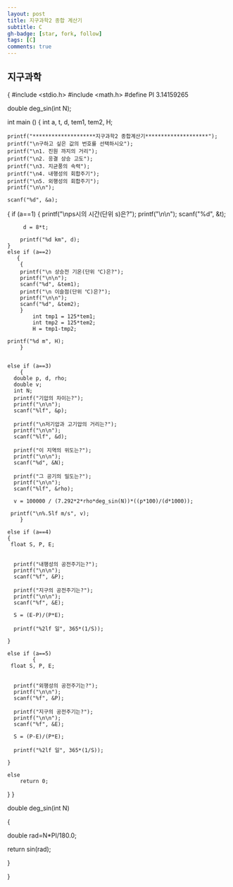```yaml
---
layout: post
title: 지구과학2 종합 계산기
subtitle: C
gh-badge: [star, fork, follow]
tags: [C]
comments: true
---
```



## 지구과학

{
#include <stdio.h>
#include <math.h>
#define PI 3.14159265

double deg_sin(int N);


int main ()
{
    int a, t, d, tem1, tem2, H;

    printf("********************지구과학2 종합계산기********************");
    printf("\n구하고 싶은 값의 번호를 선택하시오");
    printf("\n1. 진원 까지의 거리");
    printf("\n2. 응결 상승 고도");
    printf("\n3. 지균풍의 속력");
    printf("\n4. 내행성의 회합주기");
    printf("\n5. 외행성의 회합주기");
    printf("\n\n");

    scanf("%d", &a);


{
    if (a==1)
    {
        printf("\nps시의 시간(단위 s)은?");
        printf("\n\n");
        scanf("%d", &t);

         d = 8*t;

        printf("%d km", d);
    }
    else if (a==2)
       {
        {
        printf("\n 상승전 기온(단위 ℃)은?");
        printf("\n\n");
        scanf("%d", &tem1);
        printf("\n 이슬점(단위 ℃)은?");
        printf("\n\n");
        scanf("%d", &tem2);
        }
            int tmp1 = 125*tem1;
            int tmp2 = 125*tem2;
            H = tmp1-tmp2;

    printf("%d m", H);
        }


    else if (a==3)
        {
      double p, d, rho;
      double v;
      int N;
      printf("기압의 차이는?");
      printf("\n\n");
      scanf("%lf", &p);

      printf("\n저기압과 고기압의 거리는?");
      printf("\n\n");
      scanf("%lf", &d);

      printf("이 지역의 위도는?");
      printf("\n\n");
      scanf("%d", &N);

      printf("그 공기의 밀도는?");
      printf("\n\n");
      scanf("%lf", &rho);

      v = 100000 / (7.292*2*rho*deg_sin(N))*((p*100)/(d*1000));

     printf("\n%.5lf m/s", v);
        }

    else if (a==4)
    {
     float S, P, E;


      printf("내행성의 공전주기는?");
      printf("\n\n");
      scanf("%f", &P);

      printf("지구의 공전주기는?");
      printf("\n\n");
      scanf("%f", &E);

      S = (E-P)/(P*E);

      printf("%2lf 일", 365*(1/S));

    }

    else if (a==5)
            {
     float S, P, E;


      printf("외행성의 공전주기는?");
      printf("\n\n");
      scanf("%f", &P);

      printf("지구의 공전주기는?");
      printf("\n\n");
      scanf("%f", &E);

      S = (P-E)/(P*E);

      printf("%2lf 일", 365*(1/S));

    }

    else
        return 0;
}
}


double deg_sin(int N)

{

double rad=N*PI/180.0;

return sin(rad);

}



}
